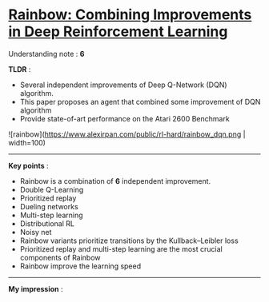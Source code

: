 # [Rainbow: Combining Improvements in Deep Reinforcement Learning](https://arxiv.org/pdf/1710.02298.pdf)


Understanding note : **6**

**TLDR** :

- Several independent improvements of Deep Q-Network (DQN) algorithm.
- This paper proposes an agent that combined some improvement of DQN algorithm
- Provide state-of-art performance on the Atari 2600 Benchmark

![rainbow](https://www.alexirpan.com/public/rl-hard/rainbow_dqn.png | width=100)

---

**Key points** :

- Rainbow is a combination of **6** independent improvement.
- Double Q-Learning
- Prioritized replay
- Dueling networks
- Multi-step learning
- Distributional RL
- Noisy net
- Rainbow variants prioritize transitions by the Kullback–Leibler loss
- Prioritized replay and multi-step learning are the most crucial components of Rainbow
- Rainbow improve the learning speed

---
**My impression** :
